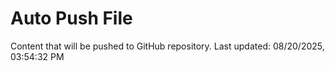 # Auto Push File

Content that will be pushed to GitHub repository.
Last updated: 08/20/2025, 03:54:32 PM